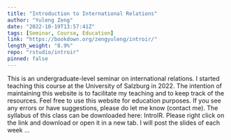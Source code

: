 ```yaml
---
title: "Introduction to International Relations"
author: "Yuleng Zeng"
date: "2022-10-19T13:57:41Z"
tags: [Seminar, Course, Education]
link: "https://bookdown.org/zengyuleng/introir/"
length_weight: "8.9%"
repo: "rstudio/introir"
pinned: false
---
```


This is an undergraduate-level seminar on international relations. I started teaching this course at the University of Salzburg in 2022. The intention of maintaining this website is to facilitate my teaching and to keep track of the resources. Feel free to use this website for education purposes. If you see any errors or have suggestions, please do let me know (contact me). The syllabus of this class can be downloaded here: IntroIR. Please right click on the link and download or open it in a new tab. I will post the slides of each week ...
